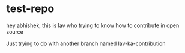 # test-repo


hey abhishek,
this is lav who trying to know how to contribute in open source

Just trying to do with another branch named lav-ka-contribution